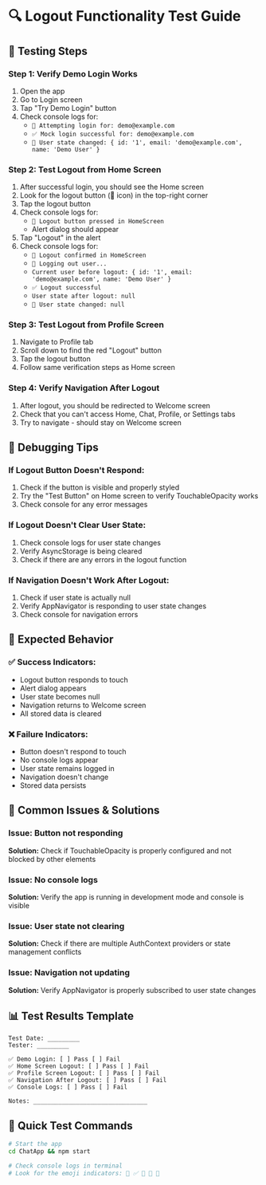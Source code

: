 # 🔍 Logout Functionality Test Guide

## 🎯 **Testing Steps**

### **Step 1: Verify Demo Login Works**
1. Open the app
2. Go to Login screen
3. Tap "Try Demo Login" button
4. Check console logs for:
   - `🔐 Attempting login for: demo@example.com`
   - `✅ Mock login successful for: demo@example.com`
   - `👤 User state changed: { id: '1', email: 'demo@example.com', name: 'Demo User' }`

### **Step 2: Test Logout from Home Screen**
1. After successful login, you should see the Home screen
2. Look for the logout button (🚪 icon) in the top-right corner
3. Tap the logout button
4. Check console logs for:
   - `🔘 Logout button pressed in HomeScreen`
   - Alert dialog should appear
5. Tap "Logout" in the alert
6. Check console logs for:
   - `🔘 Logout confirmed in HomeScreen`
   - `🚪 Logging out user...`
   - `Current user before logout: { id: '1', email: 'demo@example.com', name: 'Demo User' }`
   - `✅ Logout successful`
   - `User state after logout: null`
   - `👤 User state changed: null`

### **Step 3: Test Logout from Profile Screen**
1. Navigate to Profile tab
2. Scroll down to find the red "Logout" button
3. Tap the logout button
4. Follow same verification steps as Home screen

### **Step 4: Verify Navigation After Logout**
1. After logout, you should be redirected to Welcome screen
2. Check that you can't access Home, Chat, Profile, or Settings tabs
3. Try to navigate - should stay on Welcome screen

## 🔧 **Debugging Tips**

### **If Logout Button Doesn't Respond:**
1. Check if the button is visible and properly styled
2. Try the "Test Button" on Home screen to verify TouchableOpacity works
3. Check console for any error messages

### **If Logout Doesn't Clear User State:**
1. Check console logs for user state changes
2. Verify AsyncStorage is being cleared
3. Check if there are any errors in the logout function

### **If Navigation Doesn't Work After Logout:**
1. Check if user state is actually null
2. Verify AppNavigator is responding to user state changes
3. Check console for navigation errors

## 📱 **Expected Behavior**

### **✅ Success Indicators:**
- Logout button responds to touch
- Alert dialog appears
- User state becomes null
- Navigation returns to Welcome screen
- All stored data is cleared

### **❌ Failure Indicators:**
- Button doesn't respond to touch
- No console logs appear
- User state remains logged in
- Navigation doesn't change
- Stored data persists

## 🐛 **Common Issues & Solutions**

### **Issue: Button not responding**
**Solution:** Check if TouchableOpacity is properly configured and not blocked by other elements

### **Issue: No console logs**
**Solution:** Verify the app is running in development mode and console is visible

### **Issue: User state not clearing**
**Solution:** Check if there are multiple AuthContext providers or state management conflicts

### **Issue: Navigation not updating**
**Solution:** Verify AppNavigator is properly subscribed to user state changes

## 📊 **Test Results Template**

```
Test Date: _________
Tester: _________

✅ Demo Login: [ ] Pass [ ] Fail
✅ Home Screen Logout: [ ] Pass [ ] Fail  
✅ Profile Screen Logout: [ ] Pass [ ] Fail
✅ Navigation After Logout: [ ] Pass [ ] Fail
✅ Console Logs: [ ] Pass [ ] Fail

Notes: ________________________________
```

## 🚀 **Quick Test Commands**

```bash
# Start the app
cd ChatApp && npm start

# Check console logs in terminal
# Look for the emoji indicators: 🔐 ✅ 🚪 🔘 👤
```
